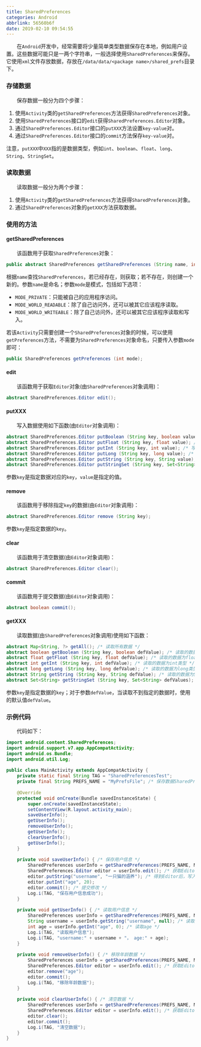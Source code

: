 ```yaml
---
title: SharedPreferences
categories: Android
abbrlink: 56560b6f
date: 2019-02-10 09:54:55
---
```

&emsp;&emsp;在`Android`开发中，经常需要将少量简单类型数据保存在本地，例如用户设置。这些数据可能只是一两个字符串，一般选择使用`SharedPreferences`来保存。它使用`xml`文件存放数据，存放在`/data/data/<package name>/shared_prefs`目录下。<!--more-->

### 存储数据

&emsp;&emsp;保存数据一般分为四个步骤：

1. 使用`Activity`类的`getSharedPreferences`方法获得`SharedPreferences`对象。
2. 使用`SharedPreferences`接口的`edit`获得`SharedPreferences.Editor`对象。
3. 通过`SharedPreferences.Editor`接口的`putXXX`方法设置`key-value`对。
4. 通过`SharedPreferences.Editor`接口的`commit`方法保存`key-value`对。

注意，`putXXX`中`XXX`指的是数据类型，例如`int`、`boolean`、`float`、`long`、`String`、`StringSet`。

### 读取数据

&emsp;&emsp;读取数据一般分为两个步骤：

1. 使用`Activity`类的`getSharedPreferences`方法获得`SharedPreferences`对象。
2. 通过`SharedPreferences`对象的`getXXX`方法获取数据。

### 使用的方法

#### getSharedPreferences

&emsp;&emsp;该函数用于获取`SharedPreferences`对象：

``` java
public abstract SharedPreferences getSharedPreferences (String name, int mode);
```

根据`name`查找`SharedPreferences`，若已经存在，则获取；若不存在，则创建一个新的。参数`name`是命名；参数`mode`是模式，包括如下选项：

- `MODE_PRIVATE`：只能被自己的应用程序访问。
- `MODE_WORLD_READABLE`：除了自己访问外，还可以被其它应该程序读取。
- `MODE_WORLD_WRITEABLE`：除了自己访问外，还可以被其它应该程序读取和写入。

若该`Activity`只需要创建一个`SharedPreferences`对象的时候，可以使用`getPreferences`方法，不需要为`SharedPreferences`对象命名，只要传入参数`mode`即可：

``` java
public SharedPreferences getPreferences (int mode);
```

#### edit

&emsp;&emsp;该函数用于获取`Editor`对象(由`SharedPreferences`对象调用)：

``` java
abstract SharedPreferences.Editor edit();
```

#### putXXX

&emsp;&emsp;写入数据使用如下函数(由`Editor`对象调用)：

``` java
abstract SharedPreferences.Editor putBoolean (String key, boolean value); /* 写入boolean类型数据 */
abstract SharedPreferences.Editor putFloat (String key, float value); /* 写入float类型数据 */
abstract SharedPreferences.Editor putInt (String key, int value); /* 写入int类型数据 */
abstract SharedPreferences.Editor putLong (String key, long value); /* 写入long类型数据 */
abstract SharedPreferences.Editor putString (String key, String value); /* 写入String类型数据 */
abstract SharedPreferences.Editor putStringSet (String key, Set<String> values); /* 写入Set<String>类型数据 */
```

参数`key`是指定数据对应的`key`，`value`是指定的值。

#### remove

&emsp;&emsp;该函数用于移除指定`key`的数据(由`Editor`对象调用)：

``` java
abstract SharedPreferences.Editor remove (String key);
```

参数`key`是指定数据的`key`。

#### clear

&emsp;&emsp;该函数用于清空数据(由`Editor`对象调用)：

``` java
abstract SharedPreferences.Editor clear();
```

#### commit

&emsp;&emsp;该函数用于提交数据(由`Editor`对象调用)：

``` java
abstract boolean commit();
```

#### getXXX

&emsp;&emsp;读取数据(由`SharedPreferences`对象调用)使用如下函数：

``` java
abstract Map<String, ?> getAll(); /* 读取所有数据 */
abstract boolean getBoolean (String key, boolean defValue); /* 读取的数据为boolean类型 */
abstract float getFloat (String key, float defValue); /* 读取的数据为float类型 */
abstract int getInt (String key, int defValue); /* 读取的数据为int类型 */
abstract long getLong (String key, long defValue); /* 读取的数据为long类型 */
abstract String getString (String key, String defValue); /* 读取的数据为String类型 */
abstract Set<String> getStringSet (String key, Set<String> defValues); /* 读取的数据为Set<String>类型 */
```

参数`key`是指定数据的`key`；对于参数`defValue`，当读取不到指定的数据时，使用的默认值`defValue`。

### 示例代码

&emsp;&emsp;代码如下：

``` java
import android.content.SharedPreferences;
import android.support.v7.app.AppCompatActivity;
import android.os.Bundle;
import android.util.Log;
​
public class MainActivity extends AppCompatActivity {
    private static final String TAG = "SharedPreferencesTest";
    private final String PREFS_NAME = "MyPrefsFile"; /* 保存数据SharedPreferences文件的名字 */
​
    @Override
    protected void onCreate(Bundle savedInstanceState) {
        super.onCreate(savedInstanceState);
        setContentView(R.layout.activity_main);
        saveUserInfo();
        getUserInfo();
        removeUserInfo();
        getUserInfo();
        clearUserInfo();
        getUserInfo();
    }
​
    private void saveUserInfo() { /* 保存用户信息 */
        SharedPreferences userInfo = getSharedPreferences(PREFS_NAME, MODE_PRIVATE);
        SharedPreferences.Editor editor = userInfo.edit(); /* 获取Editor */
        editor.putString("username", "一只猫的涵养"); /* 得到Editor后，写入需要保存的数据 */
        editor.putInt("age", 20);
        editor.commit(); /* 提交修改 */
        Log.i(TAG, "保存用户信息成功");
    }
​
    private void getUserInfo() { /* 读取用户信息 */
        SharedPreferences userInfo = getSharedPreferences(PREFS_NAME, MODE_PRIVATE);
        String username = userInfo.getString("username", null); /* 读取username */
        int age = userInfo.getInt("age", 0); /* 读取age */
        Log.i(TAG, "读取用户信息");
        Log.i(TAG, "username:" + username + "， age:" + age);
    }
​
    private void removeUserInfo() { /* 移除年龄数据 */
        SharedPreferences userInfo = getSharedPreferences(PREFS_NAME, MODE_PRIVATE);
        SharedPreferences.Editor editor = userInfo.edit(); /* 获取Editor */
        editor.remove("age");
        editor.commit();
        Log.i(TAG, "移除年龄数据");
    }
​
    private void clearUserInfo() { /* 清空数据 */
        SharedPreferences userInfo = getSharedPreferences(PREFS_NAME, MODE_PRIVATE);
        SharedPreferences.Editor editor = userInfo.edit(); /* 获取Editor */
        editor.clear();
        editor.commit();
        Log.i(TAG, "清空数据");
    }
}
```